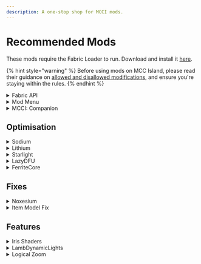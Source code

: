 ```yaml
---
description: A one-stop shop for MCCI mods.
---
```


# Recommended Mods

These mods require the Fabric Loader to run. Download and install it [here](https://fabricmc.net/use).

{% hint style="warning" %}
Before using mods on MCC Island, please read their guidance on [allowed and disallowed modifications](https://mccisland.net/help/mods/), and ensure you're staying within the rules.
{% endhint %}

<details>

<summary>Fabric API</summary>

Doesn't do much on it's own, but is **required** for many other mods listed here.

****[**Download**](https://modrinth.com/mod/fabric-api)****

</details>

<details>

<summary>Mod Menu</summary>

Adds a mod menu to view the list of mods you have installed.

****[**Download**](https://modrinth.com/mod/modmenu)****

</details>

<details>

<summary>MCCI: Companion</summary>

The one-size-fits-all companion mod for [MCC: Island](https://mccisland.net)!

****[**Download**](http://modrinth.com/mod/mccic)****

</details>

## Optimisation

<details>

<summary>Sodium</summary>

Sodium greatly improves frame rates and reduces lag spikes.

****[**Download**](https://modrinth.com/mod/sodium)****

</details>

<details>

<summary>Lithium</summary>

Makes a wide range of performance optimizations to the game.

****[**Download**](https://modrinth.com/mod/lithium)****

</details>

<details>

<summary>Starlight</summary>

A rewrite of Minecraft’s lighting engine which helps improve performance.

****[**Download**](https://modrinth.com/mod/starlight)****

</details>

<details>

<summary>LazyDFU</summary>

Makes game start-up faster by only loading in DFU when it's required.

****[**Download**](https://modrinth.com/mod/lazydfu)****

</details>

<details>

<summary>FerriteCore</summary>

Reduces memory usage.

****[**Download**](https://modrinth.com/mod/ferrite-core)****

</details>

## Fixes

<details>

<summary>Noxesium</summary>

A mod by the Noxcrew themselves, which makes various optional client-side changes specifically made to improve your experience on MCC Island!

****[**Download**](https://modrinth.com/mod/noxesium)****

</details>

<details>

<summary>Item Model Fix</summary>

Fixes a visual issue in vanilla where held items have gaps at their seams.

****[**Download**](https://modrinth.com/mod/item-model-fix)****

</details>

## Features

<details>

<summary>Iris Shaders</summary>

Adds support for shaders.

****[**Download**](https://modrinth.com/mod/iris)****

</details>

<details>

<summary>LambDynamicLights</summary>

Adds dynamic lighting.

****[**Download**](https://modrinth.com/mod/lambdynamiclights)****

</details>

<details>

<summary>Logical Zoom</summary>

Adds the ability to zoom in by holding C.

****[**Download**](https://modrinth.com/mod/logical-zoom)****

</details>
